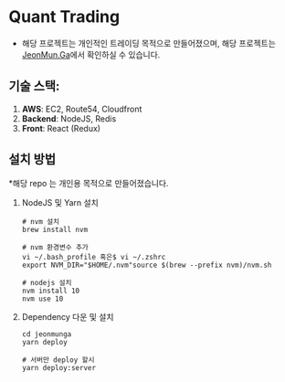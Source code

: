 


# Quant Trading

* 해당 프로젝트는 개인적인 트레이딩 목적으로 만들어졌으며, 해당 프로젝트는 [JeonMun.Ga](https://jeonmun.ga/)에서 확인하실 수 있습니다. 

## 기술 스택:
1. **AWS**: EC2, Route54, Cloudfront
2. **Backend**: NodeJS, Redis
3. **Front**: React (Redux)


## 설치 방법

*해당 repo 는 개인용 목적으로 만들어졌습니다.
1.  NodeJS 및 Yarn 설치
	```shell
	# nvm 설치
	brew install nvm

	# nvm 환경변수 추가
	vi ~/.bash_profile 혹은$ vi ~/.zshrc
	export NVM_DIR="$HOME/.nvm"source $(brew --prefix nvm)/nvm.sh
	
	# nodejs 설치
	nvm install 10
	nvm use 10
	```

3. Dependency 다운 및 설치
	```shell
	cd jeonmunga
	yarn deploy

	# 서버만 deploy 할시
	yarn deploy:server
	```
